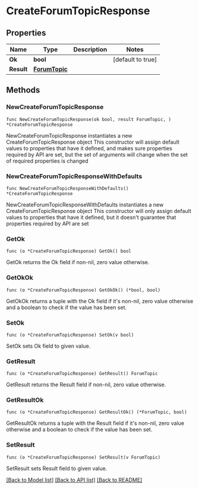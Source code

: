 # CreateForumTopicResponse

## Properties

Name | Type | Description | Notes
------------ | ------------- | ------------- | -------------
**Ok** | **bool** |  | [default to true]
**Result** | [**ForumTopic**](ForumTopic.md) |  | 

## Methods

### NewCreateForumTopicResponse

`func NewCreateForumTopicResponse(ok bool, result ForumTopic, ) *CreateForumTopicResponse`

NewCreateForumTopicResponse instantiates a new CreateForumTopicResponse object
This constructor will assign default values to properties that have it defined,
and makes sure properties required by API are set, but the set of arguments
will change when the set of required properties is changed

### NewCreateForumTopicResponseWithDefaults

`func NewCreateForumTopicResponseWithDefaults() *CreateForumTopicResponse`

NewCreateForumTopicResponseWithDefaults instantiates a new CreateForumTopicResponse object
This constructor will only assign default values to properties that have it defined,
but it doesn't guarantee that properties required by API are set

### GetOk

`func (o *CreateForumTopicResponse) GetOk() bool`

GetOk returns the Ok field if non-nil, zero value otherwise.

### GetOkOk

`func (o *CreateForumTopicResponse) GetOkOk() (*bool, bool)`

GetOkOk returns a tuple with the Ok field if it's non-nil, zero value otherwise
and a boolean to check if the value has been set.

### SetOk

`func (o *CreateForumTopicResponse) SetOk(v bool)`

SetOk sets Ok field to given value.


### GetResult

`func (o *CreateForumTopicResponse) GetResult() ForumTopic`

GetResult returns the Result field if non-nil, zero value otherwise.

### GetResultOk

`func (o *CreateForumTopicResponse) GetResultOk() (*ForumTopic, bool)`

GetResultOk returns a tuple with the Result field if it's non-nil, zero value otherwise
and a boolean to check if the value has been set.

### SetResult

`func (o *CreateForumTopicResponse) SetResult(v ForumTopic)`

SetResult sets Result field to given value.



[[Back to Model list]](../README.md#documentation-for-models) [[Back to API list]](../README.md#documentation-for-api-endpoints) [[Back to README]](../README.md)


